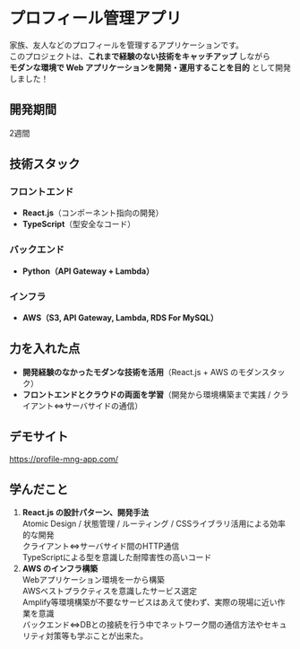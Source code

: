 # プロフィール管理アプリ

家族、友人などのプロフィールを管理するアプリケーションです。<br>このプロジェクトは、**これまで経験のない技術をキャッチアップ** しながら  
**モダンな環境で Web アプリケーションを開発・運用することを目的** として開発しました！  

## 開発期間
2週間

## 技術スタック
### **フロントエンド**
- **React.js**（コンポーネント指向の開発）
- **TypeScript**（型安全なコード）

### **バックエンド**
- **Python（API Gateway + Lambda）**

### **インフラ**
- **AWS（S3, API Gateway, Lambda, RDS For MySQL）**

## 力を入れた点
- **開発経験のなかったモダンな技術を活用**（React.js + AWS のモダンスタック）
- **フロントエンドとクラウドの両面を学習**（開発から環境構築まで実践 / クライアント⇔サーバサイドの通信）   

## デモサイト
https://profile-mng-app.com/

## 学んだこと
1. **React.js の設計パターン、開発手法**  
Atomic Design / 状態管理 / ルーティング / CSSライブラリ活用による効率的な開発  
クライアント⇔サーバサイド間のHTTP通信  
TypeScriptによる型を意識した耐障害性の高いコード
2. **AWS のインフラ構築**  
Webアプリケーション環境を一から構築  
AWSベストプラクティスを意識したサービス選定  
Amplify等環境構築が不要なサービスはあえて使わず、実際の現場に近い作業を意識  
バックエンド⇔DBとの接続を行う中でネットワーク間の通信方法やセキュリティ対策等も学ぶことが出来た。

